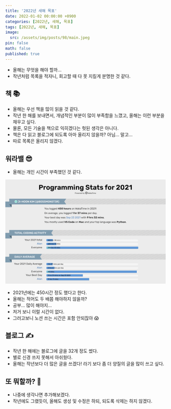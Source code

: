 ```yaml
---
title: '2022년 새해 목표'
date: 2022-01-02 00:00:00 +0900
categories: [2022년, 새해, 목표]
tags: [2022년, 새해, 목표]
image:
  src: /assets/img/posts/98/main.jpeg
pin: false
math: false
published: true
---
```


- 올해는 무엇을 해야 할까...
- 작년처럼 목록을 적자니, 회고할 때 다 못 지킬게 분명한 것 같다.

## 책 📚

- 올해는 우선 책을 많이 읽을 것 같다.
- 작년 한 해를 보내면서, 개념적인 부분이 많이 부족함을 느꼈고, 올해는 이런 부분을 채우고 싶다.
- 물론, 모든 기술을 책으로 익히겠다는 헛된 생각은 아니다.
- 책은 다 읽고 블로그에 되도록 아마 올리지 않을까? 아님... 말고...
- 따로 목록은 올리지 않겠다.

## 워라밸 😎

- 올해는 개인 시간이 부족했던 것 같다.

![1.png](/assets/img/posts/98/1.png)

- 2021년에는 450시간 정도 했다고 한다.
- 올해는 적어도 두 배쯤 해야하지 않을까?
- 공부... 많이 해야지...
- 저거 보니 이럴 시간이 없다.
- 그러고보니 노션 쓰는 시간은 포함 안되잖아 😱

## 블로그 ✍️

- 작년 한 해에는 블로그에 글을 32개 정도 썼다.
- 별로 신경 쓰지 못해서 아쉬웠다.
- 올해는 작년보다 더 많은 글을 쓰겠다! 라기 보다 좀 더 양질의 글을 많이 쓰고 싶다.

## 또 뭐할까? 🤔

- 나중에 생각나면 추가해보겠다.
- 작년에도 그랬듯이, 올해도 생성 및 수정은 하되, 되도록 삭제는 하지 않겠다.
